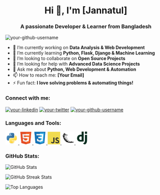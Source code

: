 <h1 align="center">Hi 👋, I'm [Jannatul]</h1>
<h3 align="center">A passionate Developer & Learner from Bangladesh</h3>

<p align="left"> <img src="https://komarev.com/ghpvc/?username=your-github-username&label=Profile%20Views&color=0e75b6&style=flat" alt="your-github-username" /> </p>

- 🔭 I’m currently working on **Data Analysis & Web Development**
- 🌱 I’m currently learning **Python, Flask, Django & Machine Learning**
- 👯 I’m looking to collaborate on **Open Source Projects**
- 🤝 I’m looking for help with **Advanced Data Science Projects**
- 💬 Ask me about **Python, Web Development & Automation**
- 📫 How to reach me: **[Your Email]**
- ⚡ Fun fact: **I love solving problems & automating things!**

<h3 align="left">Connect with me:</h3>
<p align="left">
<a href="https://linkedin.com/in/your-linkedin" target="blank"><img align="center" src="https://cdn.jsdelivr.net/npm/simple-icons@3.0.1/icons/linkedin.svg" alt="your-linkedin" height="30" width="40" /></a>
<a href="https://twitter.com/your-twitter" target="blank"><img align="center" src="https://cdn.jsdelivr.net/npm/simple-icons@3.0.1/icons/twitter.svg" alt="your-twitter" height="30" width="40" /></a>
<a href="https://github.com/your-github-username" target="blank"><img align="center" src="https://cdn.jsdelivr.net/npm/simple-icons@3.0.1/icons/github.svg" alt="your-github-username" height="30" width="40" /></a>
</p>

<h3 align="left">Languages and Tools:</h3>
<p align="left"> 
  <a href="https://www.python.org" target="_blank"> <img src="https://raw.githubusercontent.com/devicons/devicon/master/icons/python/python-original.svg" alt="python" width="40" height="40"/> </a> 
  <a href="https://www.w3.org/html/" target="_blank"> <img src="https://raw.githubusercontent.com/devicons/devicon/master/icons/html5/html5-original.svg" alt="html5" width="40" height="40"/> </a> 
  <a href="https://www.w3schools.com/css/" target="_blank"> <img src="https://raw.githubusercontent.com/devicons/devicon/master/icons/css3/css3-original.svg" alt="css3" width="40" height="40"/> </a> 
  <a href="https://www.javascript.com/" target="_blank"> <img src="https://raw.githubusercontent.com/devicons/devicon/master/icons/javascript/javascript-original.svg" alt="javascript" width="40" height="40"/> </a> 
  <a href="https://flask.palletsprojects.com/" target="_blank"> <img src="https://raw.githubusercontent.com/devicons/devicon/master/icons/flask/flask-original.svg" alt="flask" width="40" height="40"/> </a> 
  <a href="https://www.djangoproject.com/" target="_blank"> <img src="https://raw.githubusercontent.com/devicons/devicon/master/icons/django/django-plain.svg" alt="django" width="40" height="40"/> </a> 
</p>

<h3 align="left">GitHub Stats:</h3>
<p align="left">
  <img src="https://github-readme-stats.vercel.app/api?username=your-github-username&show_icons=true&theme=radical" alt="GitHub Stats" />
</p>
<p align="left">
  <img src="https://github-readme-streak-stats.herokuapp.com/?user=your-github-username&theme=radical" alt="GitHub Streak Stats" />
</p>
<p align="left">
  <img src="https://github-readme-stats.vercel.app/api/top-langs/?username=your-github-username&layout=compact&theme=radical" alt="Top Languages" />
</p>